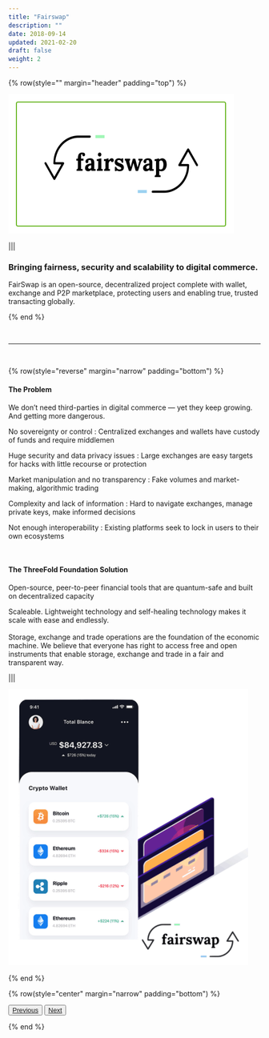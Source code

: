 ```yaml
---
title: "Fairswap"
description: ""
date: 2018-09-14
updated: 2021-02-20
draft: false
weight: 2
---
```


<div class="container mx-auto">

{% row(style="" margin="header" padding="top") %}

![Image](./img/fairswap.png#mx-auto)

|||

### Bringing fairness, security and scalability to digital commerce.

FairSwap is an open-source, decentralized project complete with wallet, exchange and P2P marketplace, protecting users and enabling true, trusted transacting globally.




{% end %}

<br>

<hr>

<br>


{% row(style="reverse" margin="narrow" padding="bottom") %}

#### The Problem

<p class="text-base">We don’t need third-parties in digital commerce — yet they keep growing. And getting more dangerous.</p>

<p class="text-base"><spain class="font-bold">No sovereignty or control :</spain> Centralized exchanges and wallets have custody of funds and require middlemen</p>

<p class="text-base"><spain class="font-bold">Huge security and data privacy issues :</spain> Large exchanges are easy targets for hacks with little recourse or protection</p>

<p class="text-base"><spain class="font-bold">Market manipulation and no transparency :</spain> Fake volumes and market-making, algorithmic trading</p>

<p class="text-base"><spain class="font-bold">Complexity and lack of information :</spain> Hard to navigate exchanges, manage private keys, make informed decisions</p>

<p class="text-base"><spain class="font-bold">Not enough interoperability :</spain> Existing platforms seek to lock in users to their own ecosystems</p>

<br>

#### The ThreeFold Foundation Solution

<p class="text-base">Open-source, peer-to-peer financial tools that are quantum-safe and built on decentralized capacity</p>



<p class="text-base"><spain class="font-bold">Scaleable.</spain> Lightweight technology and self-healing technology makes it scale with ease and endlessly.<br><br>Storage, exchange and trade operations are the foundation of the economic machine. We believe that everyone has right to access free and open instruments that enable storage, exchange and trade in a fair and transparent way. </p>



|||

![Image](./img/swapimage.png#mx-auto)


{% end %}

{% row(style="center" margin="narrow" padding="bottom") %}

<button>[Previous](/projects/wavetwo/tft)</button>
<button>[Next](/projects/wavetwo/mazraa)</button>

{% end %}

</div>


